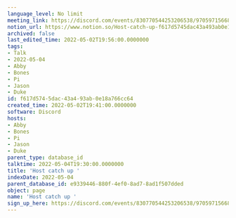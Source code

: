 ```yaml
---
language_level: No limit
meeting_link: https://discord.com/events/830770544253206538/970597156681568276
notion_url: https://www.notion.so/Host-catch-up-f617d5745dac43a493ab0e18a766cc64
archived: false
last_edited_time: 2022-05-02T19:56:00.0000000
tags:
- Talk
- 2022-05-04
- Abby
- Bones
- Pi
- Jason
- Duke
id: f617d574-5dac-43a4-93ab-0e18a766cc64
created_time: 2022-05-02T19:41:00.0000000
software: Discord
hosts:
- Abby
- Bones
- Pi
- Jason
- Duke
parent_type: database_id
talktime: 2022-05-04T19:30:00.0000000
title: 'Host catch up '
indexDate: 2022-05-04
parent_database_id: e9339446-880f-4ef0-8ad7-8ad1f507dded
object: page
name: 'Host catch up '
sign_up_here: https://discord.com/events/830770544253206538/970597156681568276
---
```





